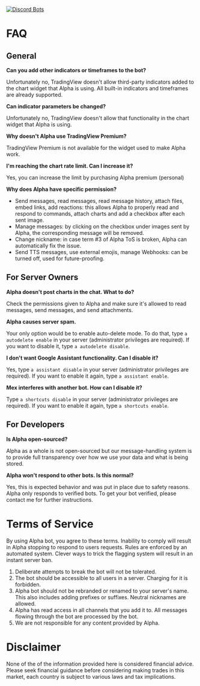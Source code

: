 [![Discord Bots](https://discordbots.org/api/widget/401328409499664394.svg)](https://discordbots.org/bot/401328409499664394)

# FAQ

## General

**Can you add other indicators or timeframes to the bot?**

Unfortunately no, TradingView doesn't allow third-party indicators added to the chart widget that Alpha is using. All built-in indicators and timeframes are already supported.

**Can indicator parameters be changed?**

Unfortunately no, TradingView doesn't allow that functionality in the chart widget that Alpha is using.

**Why doesn't Alpha use TradingView Premium?**

TradingView Premium is not available for the widget used to make Alpha work.

**I'm reaching the chart rate limit. Can I increase it?**

Yes, you can increase the limit by purchasing Alpha premium (personal)

**Why does Alpha have specific permission?**

- Send messages, read messages, read message history, attach files, embed links, add reactions: this allows Alpha to properly read and respond to commands, attach charts and add a checkbox after each sent image.
- Manage messages: by clicking on the checkbox under images sent by Alpha, the corresponding message will be removed.
- Change nickname: in case term #3 of Alpha ToS is broken, Alpha can automatically fix the issue.
- Send TTS messages, use external emojis, manage Webhooks: can be turned off, used for future-proofing.


## For Server Owners

**Alpha doesn't post charts in the chat. What to do?**

Check the permissions given to Alpha and make sure it's allowed to read messages, send messages, and send attachments.

**Alpha causes server spam.**

Your only option would be to enable auto-delete mode. To do that, type `a autodelete enable` in your server (administrator privileges are required). If you want to disable it, type `a autodelete disable`.

**I don't want Google Assistant functionality. Can I disable it?**

Yes, type `a assistant disable` in your server (administrator privileges are required). If you want to enable it again, type `a assistant enable`.

**Mex interferes with another bot. How can I disable it?**

Type `a shortcuts disable` in your server (administrator privileges are required). If you want to enable it again, type `a shortcuts enable`.

## For Developers

**Is Alpha open-sourced?**

Alpha as a whole is not open-sourced but our message-handling system is to provide full transparency over how we use your data and what is being stored.

**Alpha won't respond to other bots. Is this normal?**

Yes, this is expected behavior and was put in place due to safety reasons. Alpha only responds to verified bots. To get your bot verified, please contact me for further instructions.


# Terms of Service

By using Alpha bot, you agree to these terms. Inability to comply will result in Alpha stopping to respond to users requests. Rules are enforced by an automated system. Clever ways to trick the flagging system will result in an instant server ban.
1. Deliberate attempts to break the bot will not be tolerated.
2. The bot should be accessible to all users in a server. Charging for it is forbidden.
3. Alpha bot should not be rebranded or renamed to your server's name. This also includes adding prefixes or suffixes. Neutral nicknames are allowed.
4. Alpha has read access in all channels that you add it to. All messages flowing through the bot are processed by the bot.
5. We are not responsible for any content provided by Alpha.

# Disclaimer

None of the of the information provided here is considered financial advice. Please seek financial guidance before considering making trades in this market, each country is subject to various laws and tax implications.

